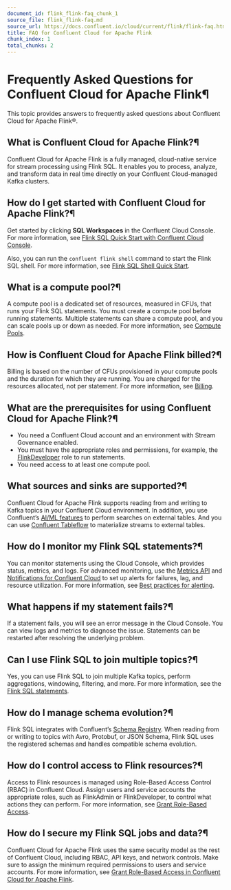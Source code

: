 ```yaml
---
document_id: flink_flink-faq_chunk_1
source_file: flink_flink-faq.md
source_url: https://docs.confluent.io/cloud/current/flink/flink-faq.html
title: FAQ for Confluent Cloud for Apache Flink
chunk_index: 1
total_chunks: 2
---
```


# Frequently Asked Questions for Confluent Cloud for Apache Flink¶

This topic provides answers to frequently asked questions about Confluent Cloud for Apache Flink®.

## What is Confluent Cloud for Apache Flink?¶

Confluent Cloud for Apache Flink is a fully managed, cloud-native service for stream processing using Flink SQL. It enables you to process, analyze, and transform data in real time directly on your Confluent Cloud-managed Kafka clusters.

## How do I get started with Confluent Cloud for Apache Flink?¶

Get started by clicking **SQL Workspaces** in the Confluent Cloud Console. For more information, see [Flink SQL Quick Start with Confluent Cloud Console](get-started/quick-start-cloud-console.html#flink-sql-quick-start-cloud-console).

Also, you can run the `confluent flink shell` command to start the Flink SQL shell. For more information, see [Flink SQL Shell Quick Start](get-started/quick-start-shell.html#flink-sql-quick-start-shell).

## What is a compute pool?¶

A compute pool is a dedicated set of resources, measured in CFUs, that runs your Flink SQL statements. You must create a compute pool before running statements. Multiple statements can share a compute pool, and you can scale pools up or down as needed. For more information, see [Compute Pools](concepts/compute-pools.html#flink-sql-compute-pools).

## How is Confluent Cloud for Apache Flink billed?¶

Billing is based on the number of CFUs provisioned in your compute pools and the duration for which they are running. You are charged for the resources allocated, not per statement. For more information, see [Billing](concepts/flink-billing.html#flink-sql-billing).

## What are the prerequisites for using Confluent Cloud for Apache Flink?¶

  * You need a Confluent Cloud account and an environment with Stream Governance enabled.
  * You must have the appropriate roles and permissions, for example, the [FlinkDeveloper](operate-and-deploy/flink-rbac.html#flink-rbac) role to run statements.
  * You need access to at least one compute pool.

## What sources and sinks are supported?¶

Confluent Cloud for Apache Flink supports reading from and writing to Kafka topics in your Confluent Cloud environment. In addition, you use Confluent’s [AI/ML features](../ai/overview.html#ai-overview) to perform searches on external tables. And you can use [Confluent Tableflow](../topics/tableflow/overview.html#cloud-tableflow) to materialize streams to external tables.

## How do I monitor my Flink SQL statements?¶

You can monitor statements using the Cloud Console, which provides status, metrics, and logs. For advanced monitoring, use the [Metrics API](../monitoring/metrics-api.html#metrics-api) and [Notifications for Confluent Cloud](../monitoring/configure-notifications.html#ccloud-notifications) to set up alerts for failures, lag, and resource utilization. For more information, see [Best practices for alerting](operate-and-deploy/monitor-statements.html#flink-sql-monitor-best-practices).

## What happens if my statement fails?¶

If a statement fails, you will see an error message in the Cloud Console. You can view logs and metrics to diagnose the issue. Statements can be restarted after resolving the underlying problem.

## Can I use Flink SQL to join multiple topics?¶

Yes, you can use Flink SQL to join multiple Kafka topics, perform aggregations, windowing, filtering, and more. For more information, see the [Flink SQL statements](concepts/statements.html#flink-sql-statements).

## How do I manage schema evolution?¶

Flink SQL integrates with Confluent’s [Schema Registry](../sr/schemas-manage.html#sr-prv). When reading from or writing to topics with Avro, Protobuf, or JSON Schema, Flink SQL uses the registered schemas and handles compatible schema evolution.

## How do I control access to Flink resources?¶

Access to Flink resources is managed using Role-Based Access Control (RBAC) in Confluent Cloud. Assign users and service accounts the appropriate roles, such as FlinkAdmin or FlinkDeveloper, to control what actions they can perform. For more information, see [Grant Role-Based Access](operate-and-deploy/flink-rbac.html#flink-rbac).

## How do I secure my Flink SQL jobs and data?¶

Confluent Cloud for Apache Flink uses the same security model as the rest of Confluent Cloud, including RBAC, API keys, and network controls. Make sure to assign the minimum required permissions to users and service accounts. For more information, see [Grant Role-Based Access in Confluent Cloud for Apache Flink](operate-and-deploy/flink-rbac.html#flink-rbac).
